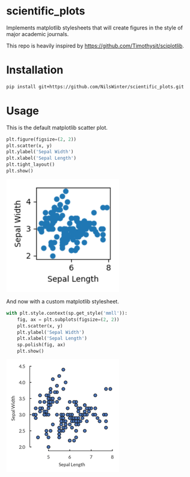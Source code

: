 # scientific_plots
Implements matplotlib stylesheets that will create figures in the style of major academic journals.

This repo is heavily inspired by https://github.com/Timothysit/sciplotlib.

# Installation
```bash
pip install git+https://github.com/NilsWinter/scientific_plots.git
```

# Usage
This is the default matplotlib scatter plot.
```python
plt.figure(figsize=(2, 2))
plt.scatter(x, y)
plt.ylabel('Sepal Width')
plt.xlabel('Sepal Length')
plt.tight_layout()
plt.show()
```
<img src="./figures/scatter_default.png" width="300">


And now with a custom matplotlib stylesheet.
```python
with plt.style.context(sp.get_style('mmll')):
    fig, ax = plt.subplots(figsize=(2, 2))
    plt.scatter(x, y)
    plt.ylabel('Sepal Width')
    plt.xlabel('Sepal Length')
    sp.polish(fig, ax)
    plt.show()
```
<img src="./figures/scatter_mmll.png" width="300">

